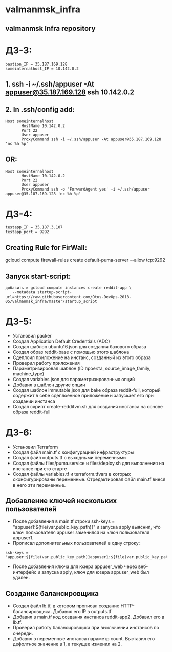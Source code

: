 # valmanmsk_infra
## valmanmsk Infra repository
# ДЗ-3:
```
bastion_IP = 35.187.169.128
someinternalhost_IP = 10.142.0.2
```

## 1. ssh -i ~/.ssh/appuser -At appuser@35.187.169.128 ssh 10.142.0.2
## 2. In .ssh/config add:
```
Host someinternalhost
       HostName 10.142.0.2
       Port 22
       User appuser
       ProxyCommand ssh -i ~/.ssh/appuser -At appuser@35.187.169.128 'nc %h %p'
```

## OR:
```
Host someinternalhost
       HostName 10.142.0.2
       Port 22
       User appuser
       ProxyCommand ssh -o 'ForwardAgent yes' -i ~/.ssh/appuser appuser@35.187.169.128 'nc %h %p'
```

# ДЗ-4:
```
testapp_IP = 35.187.3.107
testapp_port = 9292
```

## Creating Rule for FirWall:
gcloud compute firewall-rules create default-puma-server --allow tcp:9292

## Запуск start-script:
```
добавить к gcloud compute instances create reddit-app \
   --metadata startup-script-url=https://raw.githubusercontent.com/Otus-DevOps-2018-05/valmanmsk_infra/master/startup_script
```

# ДЗ-5:
- Установил packer
- Создал Application Default Credentials (ADC)
- Создал шаблон ubuntu16.json для создания базового образа
- Создал образ reddit-base с помощью этого шаблона
- Сдеплоил приложение на инстанс, созданный из этого образа
- Проверил работу приложения
- Параметризироовал шаблон (ID проекта, source_image_family, machine_type)
- Создал variables.json для параметризированных опций
- Добавил в шаблон другие опции
- Создал шаблон immutable.json для bake образа reddit-full, который содержит в себе сдеплоенное приложение и запускает его при создании инстанса
- Создал скрипт create-redditvm.sh для создания инстанса на основе образа reddit-full

# ДЗ-6:
- Установил Terraform
- Создал файл main.tf с конфигурацией инфраструктуры
- Создал файл outputs.tf с выходными переменными
- Создал файлы files/puma.service и files/deploy.sh для выполнения на инстансе при его старте
- Создал файлы variables.tf и terraform.tfvars в которых сконфигурированы переменные. Отредактировал файл main.tf внеся в него эти переменные.

## Добавление ключей нескольких пользователей
- После добавления в main.tf строки ssh-keys = "appuser1:${file(var.public_key_path)}" и запуска apply выяснил, что ключ пользователя appuser заменился на ключ пользователя appuser1.
- Прописал дополнительных пользователей в одну строку:
```
ssh-keys = "appuser:${file(var.public_key_path)}appuser1:${file(var.public_key_path)}appuser2:${file(var.public_key_path)}"
```
- После добавления ключа для юзера appuser_web через веб-интерфейс и запуска apply, ключ для юзера appuser_web был удален.

## Создание балансировщика
- Создал файл lb.tf, в котором прописал создание HTTP-балансировщика. Добавил его IP в outputs.tf
- Добавил в main.tf код создания инстанса reddit-app2. Добавил его в lb.tf.
- Проверил работу балансировщика при выключении инстансов по очереди.
- Добавил в переменные инстанса параметр count. Выставил его дефолтное значение в 1, а текущее изменил на 2.

